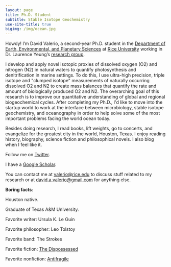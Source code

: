 ```yaml
---
layout: page
title: Ph.D. Student
subtitle: Stable Isotope Geochemistry
use-site-title: true
bigimg: /img/ocean.jpg
---
```


Howdy! I’m David Valerio, a second-year Ph.D. student in the [Department of Earth, Environmental, and Planetary Sciences](https://earthscience.rice.edu/) at [Rice University](https://www.rice.edu/) working in Dr. Laurence Yeung’s [research group](https://www.yeunglab.org/).

I develop and apply novel isotopic proxies of dissolved oxygen (O2) and nitrogen (N2) in natural waters to quantify photosynthesis and denitrification in marine settings. To do this, I use ultra-high precision, triple isotope and "clumped isotope" measurements of naturally occurring dissolved O2 and N2 to create mass balances that quantify the rate and amount of biologically produced O2 and N2. The overarching goal of this research is to improve our quantitative understanding of global and regional biogeochemical cycles. After completing my Ph.D., I'd like to move into the startup world to work at the interface between microbiology, stable isotope geochemistry, and oceanography in order to help solve some of the most important problems facing the world ocean today. 

Besides doing research, I read books, lift weights, go to concerts, and evangelize for the greatest city in the world, Houston, Texas. I enjoy reading history, biography, science fiction and philosophical novels. I also blog when I feel like it.

Follow me on [Twitter](https://twitter.com/davidavalerio).

I have a [Google Scholar](https://scholar.google.com/citations?user=_GPPg8wAAAAJ&hl=en).

You can contact me at [valerio@rice.edu](valerio@rice.edu) to discuss stuff related to my research or at [david.a.valerio@gmail.com](david.a.valerio@gmail.com) for anything else.

**Boring facts**:

Houston native.

Graduate of Texas A&M University.

Favorite writer: Ursula K. Le Guin

Favorite philosopher: Leo Tolstoy

Favorite band: The Strokes

Favorite fiction: [The Dispossessed](https://www.amazon.com/Dispossessed-Hainish-Cycle-Ursula-Guin/dp/0061054887)

Favorite nonfiction: [Antifragile](https://www.amazon.com/Antifragile-Things-That-Disorder-Incerto/dp/0812979680)
